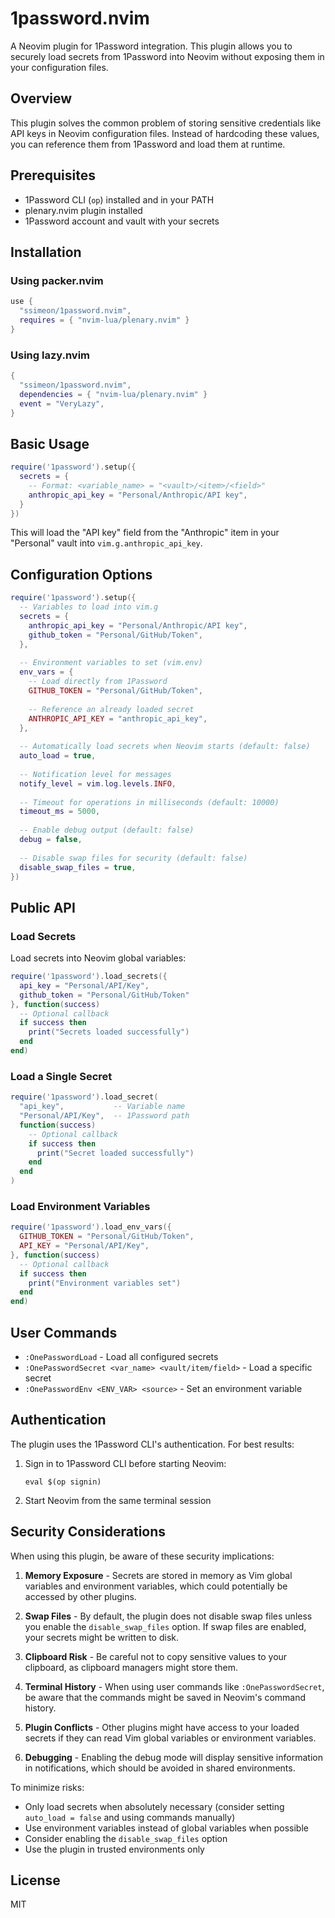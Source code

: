 # 1password.nvim

A Neovim plugin for 1Password integration. This plugin allows you to securely load secrets from 1Password into Neovim without exposing them in your configuration files.

## Overview

This plugin solves the common problem of storing sensitive credentials like API keys in Neovim configuration files. Instead of hardcoding these values, you can reference them from 1Password and load them at runtime.

## Prerequisites

- 1Password CLI (`op`) installed and in your PATH
- plenary.nvim plugin installed
- 1Password account and vault with your secrets

## Installation

### Using packer.nvim

```lua
use {
  "ssimeon/1password.nvim",
  requires = { "nvim-lua/plenary.nvim" }
}
```

### Using lazy.nvim

```lua
{
  "ssimeon/1password.nvim",
  dependencies = { "nvim-lua/plenary.nvim" }
  event = "VeryLazy",
}
```

## Basic Usage

```lua
require('1password').setup({
  secrets = {
    -- Format: <variable_name> = "<vault>/<item>/<field>"
    anthropic_api_key = "Personal/Anthropic/API key", 
  }
})
```

This will load the "API key" field from the "Anthropic" item in your "Personal" vault into `vim.g.anthropic_api_key`.

## Configuration Options

```lua
require('1password').setup({
  -- Variables to load into vim.g
  secrets = {
    anthropic_api_key = "Personal/Anthropic/API key",
    github_token = "Personal/GitHub/Token",
  },
  
  -- Environment variables to set (vim.env)
  env_vars = {
    -- Load directly from 1Password
    GITHUB_TOKEN = "Personal/GitHub/Token",
    
    -- Reference an already loaded secret
    ANTHROPIC_API_KEY = "anthropic_api_key", 
  },
  
  -- Automatically load secrets when Neovim starts (default: false)
  auto_load = true,
  
  -- Notification level for messages
  notify_level = vim.log.levels.INFO,
  
  -- Timeout for operations in milliseconds (default: 10000)
  timeout_ms = 5000,
  
  -- Enable debug output (default: false)
  debug = false,
  
  -- Disable swap files for security (default: false)
  disable_swap_files = true,
})
```

## Public API

### Load Secrets

Load secrets into Neovim global variables:

```lua
require('1password').load_secrets({
  api_key = "Personal/API/Key",
  github_token = "Personal/GitHub/Token"
}, function(success)
  -- Optional callback
  if success then
    print("Secrets loaded successfully")
  end
end)
```

### Load a Single Secret

```lua
require('1password').load_secret(
  "api_key",           -- Variable name
  "Personal/API/Key",  -- 1Password path
  function(success)
    -- Optional callback
    if success then
      print("Secret loaded successfully")
    end
  end
)
```

### Load Environment Variables

```lua
require('1password').load_env_vars({
  GITHUB_TOKEN = "Personal/GitHub/Token",
  API_KEY = "Personal/API/Key",
}, function(success)
  -- Optional callback
  if success then
    print("Environment variables set")
  end
end)
```

## User Commands

- `:OnePasswordLoad` - Load all configured secrets
- `:OnePasswordSecret <var_name> <vault/item/field>` - Load a specific secret
- `:OnePasswordEnv <ENV_VAR> <source>` - Set an environment variable

## Authentication

The plugin uses the 1Password CLI's authentication. For best results:

1. Sign in to 1Password CLI before starting Neovim:
   ```
   eval $(op signin)
   ```
2. Start Neovim from the same terminal session

## Security Considerations

When using this plugin, be aware of these security implications:

1. **Memory Exposure** - Secrets are stored in memory as Vim global variables and environment variables, which could potentially be accessed by other plugins.

2. **Swap Files** - By default, the plugin does not disable swap files unless you enable the `disable_swap_files` option. If swap files are enabled, your secrets might be written to disk.

3. **Clipboard Risk** - Be careful not to copy sensitive values to your clipboard, as clipboard managers might store them.

4. **Terminal History** - When using user commands like `:OnePasswordSecret`, be aware that the commands might be saved in Neovim's command history.

5. **Plugin Conflicts** - Other plugins might have access to your loaded secrets if they can read Vim global variables or environment variables.

6. **Debugging** - Enabling the debug mode will display sensitive information in notifications, which should be avoided in shared environments.

To minimize risks:

- Only load secrets when absolutely necessary (consider setting `auto_load = false` and using commands manually)
- Use environment variables instead of global variables when possible
- Consider enabling the `disable_swap_files` option
- Use the plugin in trusted environments only

## License

MIT
